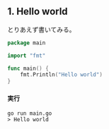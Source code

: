 ## 1. Hello world

とりあえず書いてみる。

```Go
package main

import "fmt"

func main() {
	fmt.Println("Hello world")
}

```


#### 実行

```
go run main.go
> Hello world
```
